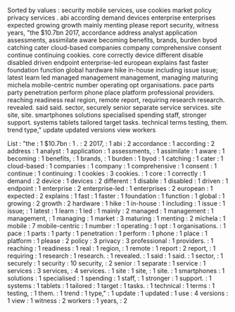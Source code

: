 Sorted by values :
security mobile services, use cookies market policy privacy services . abi according demand devices enterprise enterprises expected growing growth mainly menting please report security, witness years, "the $10.7bn 2017, accordance address analyst application assessments, assimilate aware becoming benefits, brands, burden byod catching cater cloud-based companies company comprehensive consent continue continuing cookies. core correctly device different disable disabled driven endpoint enterprise-led european explains fast faster foundation function global hardware hike in-house including issue issue; latest learn led managed management management, managing maturing michela mobile-centric number operating opt organisations. pace parts party penetration perform phone place platform professional providers. reaching readiness real region, remote report, requiring research research. revealed. said said. sector, securely senior separate service services. site site, site. smartphones solutions specialised spending staff, stronger support. systems tablets tailored target tasks. technical terms testing, them. trend type," update updated versions view workers 

List :
"the : 1
$10.7bn : 1
. : 2
2017, : 1
abi : 2
accordance : 1
according : 2
address : 1
analyst : 1
application : 1
assessments, : 1
assimilate : 1
aware : 1
becoming : 1
benefits, : 1
brands, : 1
burden : 1
byod : 1
catching : 1
cater : 1
cloud-based : 1
companies : 1
company : 1
comprehensive : 1
consent : 1
continue : 1
continuing : 1
cookies : 3
cookies. : 1
core : 1
correctly : 1
demand : 2
device : 1
devices : 2
different : 1
disable : 1
disabled : 1
driven : 1
endpoint : 1
enterprise : 2
enterprise-led : 1
enterprises : 2
european : 1
expected : 2
explains : 1
fast : 1
faster : 1
foundation : 1
function : 1
global : 1
growing : 2
growth : 2
hardware : 1
hike : 1
in-house : 1
including : 1
issue : 1
issue; : 1
latest : 1
learn : 1
led : 1
mainly : 2
managed : 1
management : 1
management, : 1
managing : 1
market : 3
maturing : 1
menting : 2
michela : 1
mobile : 7
mobile-centric : 1
number : 1
operating : 1
opt : 1
organisations. : 1
pace : 1
parts : 1
party : 1
penetration : 1
perform : 1
phone : 1
place : 1
platform : 1
please : 2
policy : 3
privacy : 3
professional : 1
providers. : 1
reaching : 1
readiness : 1
real : 1
region, : 1
remote : 1
report : 2
report, : 1
requiring : 1
research : 1
research. : 1
revealed. : 1
said : 1
said. : 1
sector, : 1
securely : 1
security : 10
security, : 2
senior : 1
separate : 1
service : 1
services : 3
services, : 4
services. : 1
site : 1
site, : 1
site. : 1
smartphones : 1
solutions : 1
specialised : 1
spending : 1
staff, : 1
stronger : 1
support. : 1
systems : 1
tablets : 1
tailored : 1
target : 1
tasks. : 1
technical : 1
terms : 1
testing, : 1
them. : 1
trend : 1
type," : 1
update : 1
updated : 1
use : 4
versions : 1
view : 1
witness : 2
workers : 1
years, : 2
